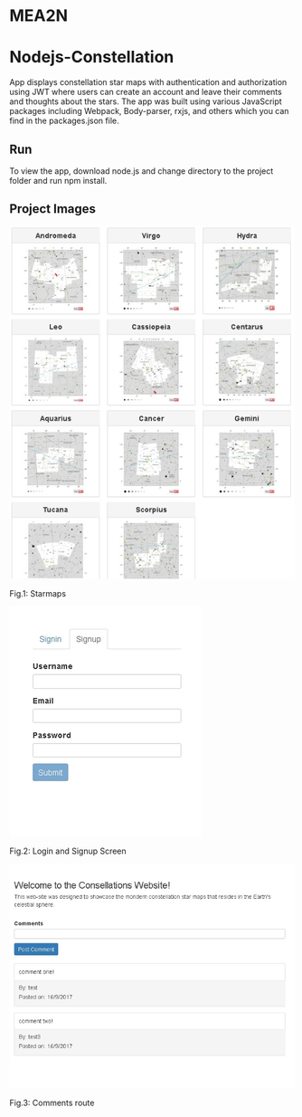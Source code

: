 
# MEA2N

# Nodejs-Constellation

App displays constellation star maps with authentication and authorization using JWT where users can create an account and leave their comments and thoughts about the stars. The app was built using various JavaScript packages including Webpack, Body-parser, rxjs, and others which you can find in the packages.json file.

## Run

To view the app, download node.js and change directory to the project folder and run npm install. 

## Project Images

![alt tag](https://github.com/GitMikeZ/MEA2N-Constellation/blob/master/img/starmaps.jpg)

Fig.1: Starmaps

![alt tag](https://github.com/GitMikeZ/MEA2N-Constellation/blob/master/img/login.jpg)

Fig.2: Login and Signup Screen

![alt tag](https://github.com/GitMikeZ/MEA2N-Constellation/blob/master/img/Comments.jpg)

Fig.3: Comments route

